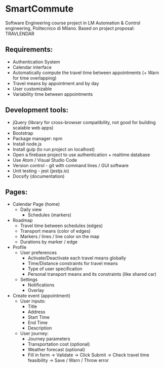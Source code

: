 # SmartCommute
Software Engineering course project in LM Automation &amp; Control engineering, Politecnico di Milano. Based on project proposal: TRAVLENDAR

## Requirements:
- Authentication System
- Calendar interface
- Automatically compute the travel time between appointments
(+ Warn for time overlapping)
- Travel means by appointment and by day
- User customizable
- Variability time between appointments

## Development tools:
- jQuery (library for cross-browser compatibility, not good for building scalable web apps)
- Bootstrap
- Package manager: npm
- Install node.js
- Install gulp (to run project on localhost)
- Open a firebase project to use authentication + realtime database
- Use Atom / Visual Studio Code
- Version control - git with command lines / GUI software
- Unit testing - jest (jestjs.io)
- Docsify (documentation)

## Pages:
- Calendar Page (home)
  - Daily view
    - Schedules (markers)
- Roadmap
  - Travel time between schedules (edges)
  - Transport means (color of edges)
  - Markers / lines / line color on the map
  - Durations by marker / edge
- Profile
  - User preferences
    - Activate/Deactivate each travel means globally
    - Time/Distance constraints for travel means
    - Type of user specification
    - Personal transport means and its constraints (like shared car)
  - Settings
    - Notifications
    - Overlay
- Create event (appointment)
  - User inputs:
    - Title
    - Address
    - Start Time
    - End Time
    - Description
  - User journey:
    - Journey parameters
    - Transportation cost (optional)
    - Weather forecast (optional)
    - Fill in form → Validate → Click Submit → Check travel time feasibility → Save / Warn / Throw error
  

